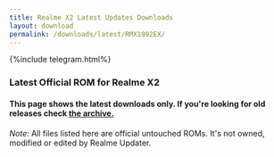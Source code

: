 ```yaml
---
title: Realme X2 Latest Updates Downloads
layout: download
permalink: /downloads/latest/RMX1992EX/
---
```

<script>
    $(document).ready(function () {
        loadLatest("RMX1992EX");
    });
</script>

{%include telegram.html%}

<div class="col-12 mx-auto">
    <h3 class="title bg-light p-2 rounded">Latest Official ROM for Realme X2</h3>
    <h4>This page shows the latest downloads only. If you're looking for old releases check
        <a href="/downloads/archive/RMX1992EX/">the archive.</a></h4>
    <p><i>Note: </i>All files listed here are official untouched ROMs.
        It's not owned, modified or edited by Realme Updater.</p>
    <div id="downloads">
    </div>
</div>